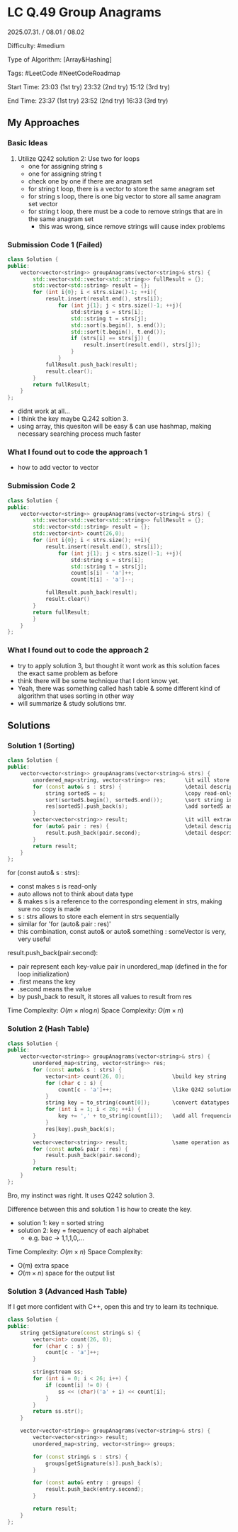 # LC Q.49 Group Anagrams

2025.07.31. / 08.01 / 08.02

Difficulty: #medium

Type of Algorithm: [Array&Hashing]

Tags: #LeetCode #NeetCodeRoadmap

Start Time: 23:03 (1st try) 23:32 (2nd try) 15:12 (3rd try)

End Time: 23:37 (1st try) 23:52 (2nd try) 16:33 (3rd try)

## My Approaches

### Basic Ideas
1. Utilize Q242 solution 2: Use two for loops
    - one for assigning string s
    - one for assigning string t
    - check one by one if there are anagram set
    - for string t loop, there is a vector to store the same anagram set
    - for string s loop, there is one big vector to store all same anagram set vector
    - for string t loop, there must be a code to remove strings that are in the same anagram set
      - this was wrong, since remove strings will cause index problems

### Submission Code 1 (Failed)
~~~cpp
class Solution {
public:
    vector<vector<string>> groupAnagrams(vector<string>& strs) {
        std::vector<std::vector<std::string>> fullResult = {};
        std::vector<std::string> result = {};
        for (int i{0}; i < strs.size()-1; ++i){
            result.insert(result.end(), strs[i]);
                for (int j{1}; j < strs.size()-1; ++j){
                    std:string s = strs[i];
                    std::string t = strs[j];
                    std::sort(s.begin(), s.end());
                    std::sort(t.begin(), t.end());
                    if (strs[i] == strs[j]) {
                        result.insert(result.end(), strs[j]);
                    }
                }
            fullResult.push_back(result);
            result.clear();
        }
        return fullResult;
    }
};
~~~
- didnt work at all...
- I think the key maybe Q.242 soltion 3.
- using array, this quesiton will be easy & can use hashmap, making necessary searching process much faster

### What I found out to code the approach 1
- how to add vector to vector

### Submission Code 2
~~~cpp
class Solution {
public:
    vector<vector<string>> groupAnagrams(vector<string>& strs) {
        std::vector<std::vector<std::string>> fullResult = {};
        std::vector<std::string> result = {};
        std::vector<int> count(26,0);
        for (int i{0}; i < strs.size(); ++i){
            result.insert(result.end(), strs[i]);
                for (int j{1}; j < strs.size()-1; ++j){
                    std:string s = strs[i];
                    std::string t = strs[j];
                    count[s[i] - 'a']++;
                    count[t[i] - 'a']--;

            fullResult.push_back(result);
            result.clear()
        }
        return fullResult;
        }
    }
};
~~~

### What I found out to code the approach 2
- try to apply solution 3, but thought it wont work as this solution faces the exact same problem as before
- think there will be some technique that I dont know yet.
- Yeah, there was something called hash table & some different kind of algorithm that uses sorting in other way
- will summarize & study solutions tmr. 

## Solutions

### Solution 1 (Sorting)
~~~cpp
class Solution {
public:
    vector<vector<string>> groupAnagrams(vector<string>& strs) {
        unordered_map<string, vector<string>> res;      \it will store sorted string as a key, and a vector of its anagram strings as value 
        for (const auto& s : strs) {                    \detail description below
            string sortedS = s;                         \copy read-only s to sortedS
            sort(sortedS.begin(), sortedS.end());       \sort string in sortedS
            res[sortedS].push_back(s);                  \add sortedS as a key & add s to its value
        }
        vector<vector<string>> result;                  \it will extract values from res to print desired result
        for (auto& pair : res) {                        \detail description below
            result.push_back(pair.second);              \detail despcription below 
        }
        return result;
    }
};
~~~
for (const auto& s : strs):
- const makes s is read-only
- auto allows not to think about data type
- & makes s is a reference to the corresponding element in strs, making sure no copy is made
- s : strs allows to store each element in strs sequentially
- similar for 'for (auto& pair : res)'
- this combination, const auto& or auto& something : someVector is very, very useful

result.push_back(pair.second):
- pair represent each key-value pair in unordered_map (defined in the for loop initialization)
- .first means the key
- .second means the value
- by push_back to result, it stores all values to result from res

Time Complexity: $O(m\times n\log n)$
Space Complexity: $O(m\times n)$

### Solution 2 (Hash Table)
~~~cpp
class Solution {
public:
    vector<vector<string>> groupAnagrams(vector<string>& strs) {
        unordered_map<string, vector<string>> res;
        for (const auto& s : strs) {
            vector<int> count(26, 0);               \build key string
            for (char c : s) {
                count[c - 'a']++;                   \like Q242 solution 3, count frequency of each alphabet
            }
            string key = to_string(count[0]);       \convert datatypes of values in count from int to string
            for (int i = 1; i < 26; ++i) {
                key += ',' + to_string(count[i]);   \add all frequencies of each alphabets to one long string connected with ', '
            }
            res[key].push_back(s);
        }
        vector<vector<string>> result;              \same operation as before
        for (const auto& pair : res) {
            result.push_back(pair.second);
        }
        return result;
    }
};
~~~
Bro, my instinct was right. It uses Q242 solution 3.

Difference between this and solution 1 is how to create the key.
- solution 1: key = sorted string
- solution 2: key = frequency of each alphabet
  - e.g. bac -> 1,1,1,0,...

Time Complexity: $O(m\times n)$
Space Complexity:
- O(m) extra space
- $O(m\times n)$ space for the output list

### Solution 3 (Advanced Hash Table)
If I get more confident with C++, open this and try to learn its technique.
~~~cpp
class Solution {
public:
    string getSignature(const string& s) {
        vector<int> count(26, 0);
        for (char c : s) {
            count[c - 'a']++;
        }

        stringstream ss;
        for (int i = 0; i < 26; i++) {
            if (count[i] != 0) {
                ss << (char)('a' + i) << count[i];
            }
        }
        return ss.str();
    }

    vector<vector<string>> groupAnagrams(vector<string>& strs) {
        vector<vector<string>> result;
        unordered_map<string, vector<string>> groups;

        for (const string& s : strs) {
            groups[getSignature(s)].push_back(s);
        }

        for (const auto& entry : groups) {
            result.push_back(entry.second);
        }

        return result;
    }
};
~~~